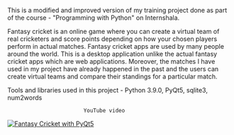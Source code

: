 This is a modified and improved version of my training project done as part of the course - "Programming with Python" on Internshala.

Fantasy cricket is an online game where you can create a virtual team of real cricketers and score points depending on how your chosen players perform in actual matches. Fantasy cricket apps are used by many people around the world. This is a desktop application unlike the actual fantasy cricket apps which are web applications. Moreover, the matches I have used in my project have already happened in the past and the users can create virtual teams and compare their standings for a particular match.

Tools and libraries used in this project - Python 3.9.0, PyQt5, sqlite3, num2words

                            YouTube video
[![Fantasy Cricket with PyQt5](https://img.youtube.com/vi/nAnb7mK7LAo/0.jpg)](https://www.youtube.com/watch?v=nAnb7mK7LAo&t=1s "Fantasy Cricket with PyQt5")
